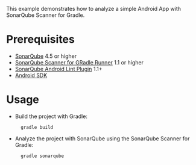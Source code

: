 This example demonstrates how to analyze a simple Android App with SonarQube Scanner for Gradle.

Prerequisites
=============
* [SonarQube](http://www.sonarsource.org/downloads/) 4.5 or higher
* [SonarQube Scanner for GRadle Runner](http://docs.sonarqube.org/display/SONAR/Analyzing+with+SonarQube+Scanner+for+Gradle) 1.1 or higher
* [SonarQube Android Lint Plugin](http://docs.sonarqube.org/display/SONAR/Android+Lint+Plugin) 1.1+
* [Android SDK](http://developer.android.com/sdk/index.html)

Usage
=====
* Build the project with Gradle:

        gradle build

* Analyze the project with SonarQube using the SonarQube Scanner for Gradle:

        gradle sonarqube
